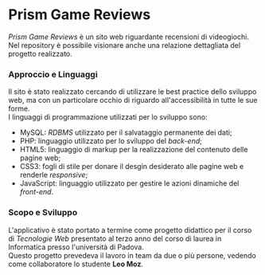 # Prism Game Reviews
*Prism Game Reviews* è un sito web riguardante recensioni di videogiochi.  
Nel repository è possibile visionare anche una relazione dettagliata del progetto realizzato.  

### Approccio e Linguaggi
Il sito è stato realizzato cercando di utilizzare le best practice dello sviluppo web, ma con un particolare occhio di riguardo all'accessibilità in tutte le sue forme.  
I linguaggi di programmazione utilizzati per lo sviluppo sono:
 * MySQL: *RDBMS* utilizzato per il salvataggio permanente dei dati;
 * PHP: linguaggio utilizzato per lo sviluppo del *back-end*;
 * HTML5: linguaggio di markup per la realizzazione del contenuto delle pagine web;
 * CSS3: fogli di stile per donare il desgin desiderato alle pagine web e renderle *responsive*;
 * JavaScript: linguaggio utilizzato per gestire le azioni dinamiche del *front-end*.  

### Scopo e Sviluppo
L'applicativo è stato portato a termine come progetto didattico per il corso di *Tecnologie Web* presentato al terzo anno del corso di laurea in Informatica presso l'università di Padova.  
Questo progetto prevedeva il lavoro in team da due o più persone, vedendo come collaboratore lo studente **Leo Moz**.
